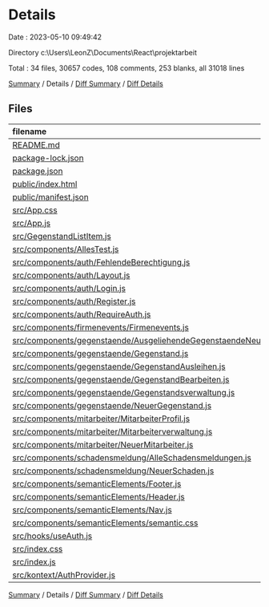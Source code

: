 # Details

Date : 2023-05-10 09:49:42

Directory c:\\Users\\LeonZ\\Documents\\React\\projektarbeit

Total : 34 files,  30657 codes, 108 comments, 253 blanks, all 31018 lines

[Summary](results.md) / Details / [Diff Summary](diff.md) / [Diff Details](diff-details.md)

## Files
| filename | language | code | comment | blank | total |
| :--- | :--- | ---: | ---: | ---: | ---: |
| [README.md](/README.md) | Markdown | 38 | 0 | 33 | 71 |
| [package-lock.json](/package-lock.json) | JSON | 29,141 | 0 | 1 | 29,142 |
| [package.json](/package.json) | JSON | 40 | 0 | 1 | 41 |
| [public/index.html](/public/index.html) | HTML | 20 | 23 | 1 | 44 |
| [public/manifest.json](/public/manifest.json) | JSON | 25 | 0 | 1 | 26 |
| [src/App.css](/src/App.css) | CSS | 95 | 6 | 24 | 125 |
| [src/App.js](/src/App.js) | JavaScript | 61 | 0 | 15 | 76 |
| [src/GegenstandListItem.js](/src/GegenstandListItem.js) | JavaScript | 13 | 0 | 1 | 14 |
| [src/components/AllesTest.js](/src/components/AllesTest.js) | JavaScript | 37 | 2 | 11 | 50 |
| [src/components/auth/FehlendeBerechtigung.js](/src/components/auth/FehlendeBerechtigung.js) | JavaScript | 15 | 0 | 4 | 19 |
| [src/components/auth/Layout.js](/src/components/auth/Layout.js) | JavaScript | 17 | 0 | 2 | 19 |
| [src/components/auth/Login.js](/src/components/auth/Login.js) | JavaScript | 68 | 1 | 9 | 78 |
| [src/components/auth/Register.js](/src/components/auth/Register.js) | JavaScript | 92 | 0 | 6 | 98 |
| [src/components/auth/RequireAuth.js](/src/components/auth/RequireAuth.js) | JavaScript | 14 | 3 | 5 | 22 |
| [src/components/firmenevents/Firmenevents.js](/src/components/firmenevents/Firmenevents.js) | JavaScript | 9 | 0 | 3 | 12 |
| [src/components/gegenstaende/AusgeliehendeGegenstaendeNeu.js](/src/components/gegenstaende/AusgeliehendeGegenstaendeNeu.js) | JavaScript | 36 | 0 | 4 | 40 |
| [src/components/gegenstaende/Gegenstand.js](/src/components/gegenstaende/Gegenstand.js) | JavaScript | 10 | 0 | 4 | 14 |
| [src/components/gegenstaende/GegenstandAusleihen.js](/src/components/gegenstaende/GegenstandAusleihen.js) | JavaScript | 104 | 0 | 14 | 118 |
| [src/components/gegenstaende/GegenstandBearbeiten.js](/src/components/gegenstaende/GegenstandBearbeiten.js) | JavaScript | 62 | 2 | 4 | 68 |
| [src/components/gegenstaende/Gegenstandsverwaltung.js](/src/components/gegenstaende/Gegenstandsverwaltung.js) | JavaScript | 126 | 3 | 21 | 150 |
| [src/components/gegenstaende/NeuerGegenstand.js](/src/components/gegenstaende/NeuerGegenstand.js) | JavaScript | 77 | 54 | 13 | 144 |
| [src/components/mitarbeiter/MitarbeiterProfil.js](/src/components/mitarbeiter/MitarbeiterProfil.js) | JavaScript | 133 | 1 | 14 | 148 |
| [src/components/mitarbeiter/Mitarbeiterverwaltung.js](/src/components/mitarbeiter/Mitarbeiterverwaltung.js) | JavaScript | 9 | 0 | 3 | 12 |
| [src/components/mitarbeiter/NeuerMitarbeiter.js](/src/components/mitarbeiter/NeuerMitarbeiter.js) | JavaScript | 115 | 0 | 11 | 126 |
| [src/components/schadensmeldung/AlleSchadensmeldungen.js](/src/components/schadensmeldung/AlleSchadensmeldungen.js) | JavaScript | 74 | 0 | 6 | 80 |
| [src/components/schadensmeldung/NeuerSchaden.js](/src/components/schadensmeldung/NeuerSchaden.js) | JavaScript | 102 | 0 | 9 | 111 |
| [src/components/semanticElements/Footer.js](/src/components/semanticElements/Footer.js) | JavaScript | 21 | 2 | 4 | 27 |
| [src/components/semanticElements/Header.js](/src/components/semanticElements/Header.js) | JavaScript | 9 | 0 | 2 | 11 |
| [src/components/semanticElements/Nav.js](/src/components/semanticElements/Nav.js) | JavaScript | 22 | 0 | 9 | 31 |
| [src/components/semanticElements/semantic.css](/src/components/semanticElements/semantic.css) | CSS | 30 | 2 | 8 | 40 |
| [src/hooks/useAuth.js](/src/hooks/useAuth.js) | JavaScript | 6 | 1 | 2 | 9 |
| [src/index.css](/src/index.css) | CSS | 12 | 0 | 2 | 14 |
| [src/index.js](/src/index.js) | JavaScript | 13 | 8 | 2 | 23 |
| [src/kontext/AuthProvider.js](/src/kontext/AuthProvider.js) | JavaScript | 11 | 0 | 4 | 15 |

[Summary](results.md) / Details / [Diff Summary](diff.md) / [Diff Details](diff-details.md)